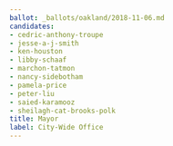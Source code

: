 ```yaml
---
ballot: _ballots/oakland/2018-11-06.md
candidates:
- cedric-anthony-troupe
- jesse-a-j-smith
- ken-houston
- libby-schaaf
- marchon-tatmon
- nancy-sidebotham
- pamela-price
- peter-liu
- saied-karamooz
- sheilagh-cat-brooks-polk
title: Mayor
label: City-Wide Office
---
```

